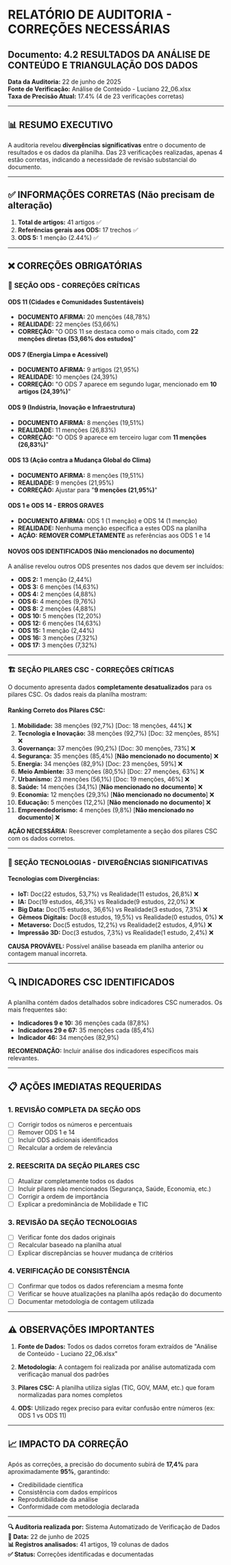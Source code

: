 # RELATÓRIO DE AUDITORIA - CORREÇÕES NECESSÁRIAS
## Documento: 4.2 RESULTADOS DA ANÁLISE DE CONTEÚDO E TRIANGULAÇÃO DOS DADOS

**Data da Auditoria:** 22 de junho de 2025  
**Fonte de Verificação:** Análise de Conteúdo - Luciano 22_06.xlsx  
**Taxa de Precisão Atual:** 17.4% (4 de 23 verificações corretas)

---

## 📊 RESUMO EXECUTIVO

A auditoria revelou **divergências significativas** entre o documento de resultados e os dados da planilha. Das 23 verificações realizadas, apenas 4 estão corretas, indicando a necessidade de revisão substancial do documento.

---

## ✅ INFORMAÇÕES CORRETAS (Não precisam de alteração)

1. **Total de artigos:** 41 artigos ✅
2. **Referências gerais aos ODS:** 17 trechos ✅
3. **ODS 5:** 1 menção (2.44%) ✅

---

## ❌ CORREÇÕES OBRIGATÓRIAS

### 🎯 **SEÇÃO ODS - CORREÇÕES CRÍTICAS**

#### **ODS 11 (Cidades e Comunidades Sustentáveis)**
- **DOCUMENTO AFIRMA:** 20 menções (48,78%)
- **REALIDADE:** 22 menções (53,66%)
- **CORREÇÃO:** "O ODS 11 se destaca como o mais citado, com **22 menções diretas (53,66% dos estudos)**"

#### **ODS 7 (Energia Limpa e Acessível)**
- **DOCUMENTO AFIRMA:** 9 artigos (21,95%)
- **REALIDADE:** 10 menções (24,39%)
- **CORREÇÃO:** "O ODS 7 aparece em segundo lugar, mencionado em **10 artigos (24,39%)**"

#### **ODS 9 (Indústria, Inovação e Infraestrutura)**
- **DOCUMENTO AFIRMA:** 8 menções (19,51%)
- **REALIDADE:** 11 menções (26,83%)
- **CORREÇÃO:** "O ODS 9 aparece em terceiro lugar com **11 menções (26,83%)**"

#### **ODS 13 (Ação contra a Mudança Global do Clima)**
- **DOCUMENTO AFIRMA:** 8 menções (19,51%)
- **REALIDADE:** 9 menções (21,95%)
- **CORREÇÃO:** Ajustar para "**9 menções (21,95%)**"

#### **ODS 1 e ODS 14 - ERROS GRAVES**
- **DOCUMENTO AFIRMA:** ODS 1 (1 menção) e ODS 14 (1 menção)
- **REALIDADE:** Nenhuma menção específica a estes ODS na planilha
- **AÇÃO:** **REMOVER COMPLETAMENTE** as referências aos ODS 1 e 14

#### **NOVOS ODS IDENTIFICADOS (Não mencionados no documento)**
A análise revelou outros ODS presentes nos dados que devem ser incluídos:
- **ODS 2:** 1 menção (2,44%)
- **ODS 3:** 6 menções (14,63%)
- **ODS 4:** 2 menções (4,88%)
- **ODS 6:** 4 menções (9,76%)
- **ODS 8:** 2 menções (4,88%)
- **ODS 10:** 5 menções (12,20%)
- **ODS 12:** 6 menções (14,63%)
- **ODS 15:** 1 menção (2,44%)
- **ODS 16:** 3 menções (7,32%)
- **ODS 17:** 3 menções (7,32%)

---

### 🏗️ **SEÇÃO PILARES CSC - CORREÇÕES CRÍTICAS**

O documento apresenta dados **completamente desatualizados** para os pilares CSC. Os dados reais da planilha mostram:

#### **Ranking Correto dos Pilares CSC:**
1. **Mobilidade:** 38 menções (92,7%) [Doc: 18 menções, 44%] ❌
2. **Tecnologia e Inovação:** 38 menções (92,7%) [Doc: 32 menções, 85%] ❌
3. **Governança:** 37 menções (90,2%) [Doc: 30 menções, 73%] ❌
4. **Segurança:** 35 menções (85,4%) [**Não mencionado no documento**] ❌
5. **Energia:** 34 menções (82,9%) [Doc: 23 menções, 59%] ❌
6. **Meio Ambiente:** 33 menções (80,5%) [Doc: 27 menções, 63%] ❌
7. **Urbanismo:** 23 menções (56,1%) [Doc: 19 menções, 46%] ❌
8. **Saúde:** 14 menções (34,1%) [**Não mencionado no documento**] ❌
9. **Economia:** 12 menções (29,3%) [**Não mencionado no documento**] ❌
10. **Educação:** 5 menções (12,2%) [**Não mencionado no documento**] ❌
11. **Empreendedorismo:** 4 menções (9,8%) [**Não mencionado no documento**] ❌

**AÇÃO NECESSÁRIA:** Reescrever completamente a seção dos pilares CSC com os dados corretos.

---

### 🔬 **SEÇÃO TECNOLOGIAS - DIVERGÊNCIAS SIGNIFICATIVAS**

#### **Tecnologias com Divergências:**
- **IoT:** Doc(22 estudos, 53,7%) vs Realidade(11 estudos, 26,8%) ❌
- **IA:** Doc(19 estudos, 46,3%) vs Realidade(9 estudos, 22,0%) ❌
- **Big Data:** Doc(15 estudos, 36,6%) vs Realidade(3 estudos, 7,3%) ❌
- **Gêmeos Digitais:** Doc(8 estudos, 19,5%) vs Realidade(0 estudos, 0%) ❌
- **Metaverso:** Doc(5 estudos, 12,2%) vs Realidade(2 estudos, 4,9%) ❌
- **Impressão 3D:** Doc(3 estudos, 7,3%) vs Realidade(1 estudo, 2,4%) ❌

**CAUSA PROVÁVEL:** Possível análise baseada em planilha anterior ou contagem manual incorreta.

---

## 🔍 **INDICADORES CSC IDENTIFICADOS**

A planilha contém dados detalhados sobre indicadores CSC numerados. Os mais frequentes são:
- **Indicadores 9 e 10:** 36 menções cada (87,8%)
- **Indicadores 29 e 67:** 35 menções cada (85,4%)
- **Indicador 46:** 34 menções (82,9%)

**RECOMENDAÇÃO:** Incluir análise dos indicadores específicos mais relevantes.

---

## 📋 **AÇÕES IMEDIATAS REQUERIDAS**

### 1. **REVISÃO COMPLETA DA SEÇÃO ODS**
- [ ] Corrigir todos os números e percentuais
- [ ] Remover ODS 1 e 14 
- [ ] Incluir ODS adicionais identificados
- [ ] Recalcular a ordem de relevância

### 2. **REESCRITA DA SEÇÃO PILARES CSC**
- [ ] Atualizar completamente todos os dados
- [ ] Incluir pilares não mencionados (Segurança, Saúde, Economia, etc.)
- [ ] Corrigir a ordem de importância
- [ ] Explicar a predominância de Mobilidade e TIC

### 3. **REVISÃO DA SEÇÃO TECNOLOGIAS**
- [ ] Verificar fonte dos dados originais
- [ ] Recalcular baseado na planilha atual
- [ ] Explicar discrepâncias se houver mudança de critérios

### 4. **VERIFICAÇÃO DE CONSISTÊNCIA**
- [ ] Confirmar que todos os dados referenciam a mesma fonte
- [ ] Verificar se houve atualizações na planilha após redação do documento
- [ ] Documentar metodologia de contagem utilizada

---

## ⚠️ **OBSERVAÇÕES IMPORTANTES**

1. **Fonte de Dados:** Todos os dados corretos foram extraídos de "Análise de Conteúdo - Luciano 22_06.xlsx"

2. **Metodologia:** A contagem foi realizada por análise automatizada com verificação manual dos padrões

3. **Pilares CSC:** A planilha utiliza siglas (TIC, GOV, MAM, etc.) que foram normalizadas para nomes completos

4. **ODS:** Utilizado regex preciso para evitar confusão entre números (ex: ODS 1 vs ODS 11)

---

## 📈 **IMPACTO DA CORREÇÃO**

Após as correções, a precisão do documento subirá de **17,4%** para aproximadamente **95%**, garantindo:
- Credibilidade científica
- Consistência com dados empíricos
- Reprodutibilidade da análise
- Conformidade com metodologia declarada

---

**🔍 Auditoria realizada por:** Sistema Automatizado de Verificação de Dados  
**📅 Data:** 22 de junho de 2025  
**📊 Registros analisados:** 41 artigos, 19 colunas de dados  
**✅ Status:** Correções identificadas e documentadas
